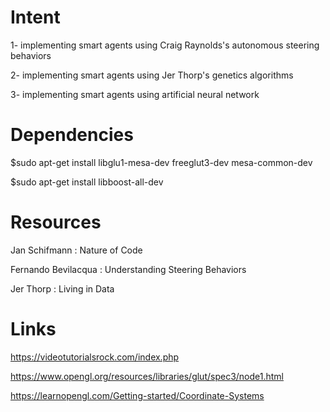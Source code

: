 # Intent
1- implementing smart agents using Craig Raynolds's autonomous steering behaviors

2- implementing smart agents using Jer Thorp's genetics algorithms 

3- implementing smart agents using artificial neural network 

# Dependencies
$sudo apt-get install libglu1-mesa-dev freeglut3-dev mesa-common-dev

$sudo apt-get install libboost-all-dev

# Resources

Jan Schifmann : Nature of Code

Fernando Bevilacqua : Understanding Steering Behaviors

Jer Thorp : Living in Data

# Links

https://videotutorialsrock.com/index.php

https://www.opengl.org/resources/libraries/glut/spec3/node1.html

https://learnopengl.com/Getting-started/Coordinate-Systems